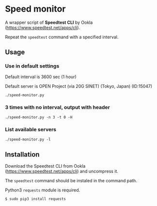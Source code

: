 # Speed monitor
A wrapper script of **Speedtest CLI** by Ookla (https://www.speedtest.net/apps/cli).

Repeat the `speedtest` command with a specified interval.

## Usage
### Use in default settings
Default interval is 3600 sec (1 hour)

Default server is OPEN Project (via 20G SINET) (Tokyo, Japan) (ID:15047)
```
./speed-monitor.py
```
### 3 times with no interval, output with header
```
./speed-monitor.py -n 3 -t 0 -H
```
### List available servers
```
./speed-monitor.py -l
```

## Installation
Download the Speedtest CLI from Ookla (https://www.speedtest.net/apps/cli) and uncompress it.

The `speedtest` command should be instaled in the command path.

Python3 `requests` module is required.
```
$ sudo pip3 install requests
```

